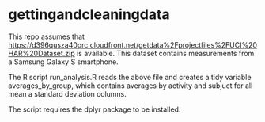 # gettingandcleaningdata

This repo assumes that https://d396qusza40orc.cloudfront.net/getdata%2Fprojectfiles%2FUCI%20HAR%20Dataset.zip
is available. This dataset contains measurements from a Samsung Galaxy S smartphone.

The R script run_analysis.R reads the above file and creates a tidy variable averages_by_group, which
contains averages by activity and subjuct for all mean a standard deviation columns.

The script requires the dplyr package to be installed.
